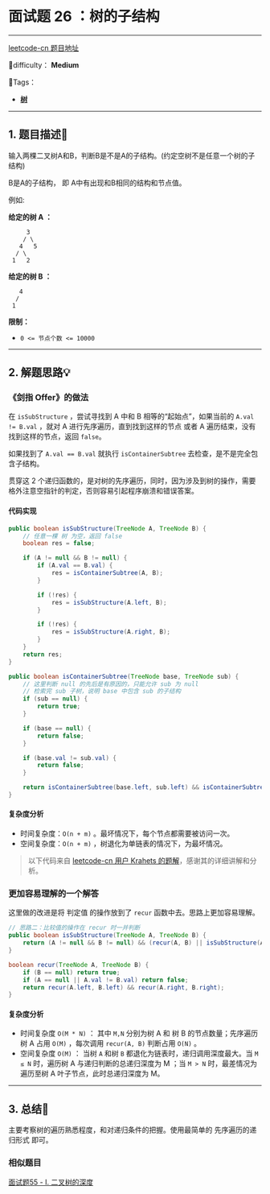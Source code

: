 # 面试题 26 ：树的子结构

---

[leetcode-cn 题目地址](https://leetcode-cn.com/problems/shu-de-zi-jie-gou-lcof/)

📗difficulty：	**Medium**	

🎯Tags：

+ **[树](https://leetcode-cn.com/tag/tree/)**
---

## 1. 题目描述📃

 输入两棵二叉树A和B，判断B是不是A的子结构。(约定空树不是任意一个树的子结构)

B是A的子结构， 即 A中有出现和B相同的结构和节点值。

例如:

**给定的树 A ：**

```
	 3
    / \
   4   5
  / \
 1   2
```



**给定的树 B ：**

```
   4 
  /
 1
```



**限制：**

+ `0 <= 节点个数 <= 10000`



---

## 2. 解题思路💡

### 《剑指 Offer》的做法

在 `isSubStructure` ，尝试寻找到 A 中和 B 相等的“起始点”，如果当前的 `A.val != B.val` ，就对 A 进行先序遍历，直到找到这样的节点 或者 A 遍历结束，没有找到这样的节点，返回 `false`。

如果找到了 `A.val == B.val` 就执行 `isContainerSubtree` 去检查，是不是完全包含子结构。

贯穿这 2 个递归函数的，是对树的先序遍历，同时，因为涉及到树的操作，需要格外注意空指针的判定，否则容易引起程序崩溃和错误答案。



#### 代码实现

```java
public boolean isSubStructure(TreeNode A, TreeNode B) {
    // 任意一棵 树 为空，返回 false
    boolean res = false;

    if (A != null && B != null) {
        if (A.val == B.val) {
            res = isContainerSubtree(A, B);
        }

        if (!res) {
            res = isSubStructure(A.left, B);
        }

        if (!res) {
            res = isSubStructure(A.right, B);
        }
    }
    return res;
}

public boolean isContainerSubtree(TreeNode base, TreeNode sub) {
    // 这里判断 null 的先后是有原因的，只能允许 sub 为 null
    // 检索完 sub 子树，说明 base 中包含 sub 的子结构
    if (sub == null) {
        return true;
    }

    if (base == null) {
        return false;
    }

    if (base.val != sub.val) {
        return false;
    }

    return isContainerSubtree(base.left, sub.left) && isContainerSubtree(base.right, sub.right);
}
```



#### 复杂度分析

+ 时间复杂度：`O(n + m)` 。最坏情况下，每个节点都需要被访问一次。
+ 空间复杂度：`O(n + m)` ，树退化为单链表的情况下，为最坏情况。



> 以下代码来自 [leetcode-cn 用户 Krahets 的题解](https://leetcode-cn.com/problems/shu-de-zi-jie-gou-lcof/solution/mian-shi-ti-26-shu-de-zi-jie-gou-xian-xu-bian-li-p/)，感谢其的详细讲解和分析。

### 更加容易理解的一个解答

这里做的改进是将 判定值 的操作放到了 `recur` 函数中去。思路上更加容易理解。



```java
// 思路二：比较值的操作在 recur 时一并判断
public boolean isSubStructure(TreeNode A, TreeNode B) {
    return (A != null && B != null) && (recur(A, B) || isSubStructure(A.left, B) || isSubStructure(A.right, B));
}

boolean recur(TreeNode A, TreeNode B) {
    if (B == null) return true;
    if (A == null || A.val != B.val) return false;
    return recur(A.left, B.left) && recur(A.right, B.right);
}
```



#### 复杂度分析

+ 时间复杂度 `O(M * N)` ： 其中 `M,N` 分别为树 A 和 树 B 的节点数量；先序遍历树 A 占用 `O(M)` ，每次调用 `recur(A, B)` 判断占用 `O(N)` 。
+ 空间复杂度 `O(M)` ： 当树 `A` 和树 `B` 都退化为链表时，递归调用深度最大。当 `M ≤ N` 时，遍历树 A 与递归判断的总递归深度为 M ；当 `M > N` 时，最差情况为遍历至树 A 叶子节点，此时总递归深度为 M。



---

## 3. 总结🎯

主要考察树的遍历熟悉程度，和对递归条件的把握。使用最简单的 先序遍历的递归形式 即可。

### 相似题目

[面试题55 - I. 二叉树的深度](https://leetcode-cn.com/problems/er-cha-shu-de-shen-du-lcof/)
